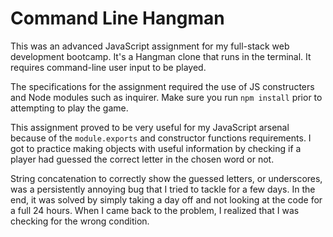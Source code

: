 # Command Line Hangman

This was an advanced JavaScript assignment for my full-stack web development bootcamp. It's a Hangman clone that runs in the terminal. It requires command-line user input to be played. 

The specifications for the assignment required the use of JS constructers and Node modules such as inquirer. Make sure you run `npm install` prior to attempting to play the game.

This assignment proved to be very useful for my JavaScript arsenal because of the `module.exports` and constructor functions requirements. I got to practice making objects with useful information by checking if a player had guessed the correct letter in the chosen word or not. 

String concatenation to correctly show the guessed letters, or underscores, was a persistently annoying bug that I tried to tackle for a few days. In the end, it was solved by simply taking a day off and not looking at the code for a full 24 hours. When I came back to the problem, I realized that I was checking for the wrong condition. 

